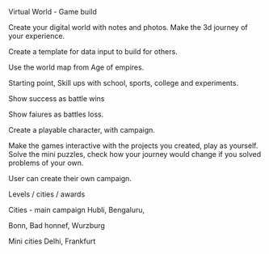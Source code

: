 Virtual World - Game build

Create your digital world with notes and photos.
Make the 3d journey of your experience.


Create a template for data input to build for others.

Use the world map from Age of empires. 

Starting point, 
Skill ups with school, sports, college and experiments.

Show success as battle wins

Show faiures as battles loss.

Create a playable character, with campaign. 

Make the games interactive with the projects you created,  play as yourself. 
Solve the mini puzzles, check how your journey would change if you solved problems of your own.

User can create their own campaign.


Levels / cities / awards



Cities - main campaign 
Hubli,
Bengaluru, 

Bonn,
Bad honnef,
Wurzburg 

Mini cities 
Delhi,
Frankfurt 


